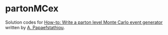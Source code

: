 # partonMCex

Solution codes for [How-to: Write a parton level Monte Carlo event generator](https://arxiv.org/abs/1412.4677) written by [A. Papaefstathiou](http://www.physik.uzh.ch/~andreasp/).
